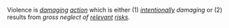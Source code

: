 Violence is *[damaging](https://github.com/gcassel/Modular-Organization-Terminology/blob/master/terms/damage.md) [action](https://github.com/gcassel/Modular-Organization-Terminology/blob/master/terms/action.md)* which is either (1) *[intentionally](https://github.com/gcassel/Modular-Organization-Terminology/blob/master/terms/intention.md) damaging* or (2) results from *gross neglect of [relevant](https://github.com/gcassel/Modular-Organization-Terminology/blob/master/terms/relevance.md) [risks](https://github.com/gcassel/Modular-Organization-Terminology/blob/master/terms/risk.md)*.
